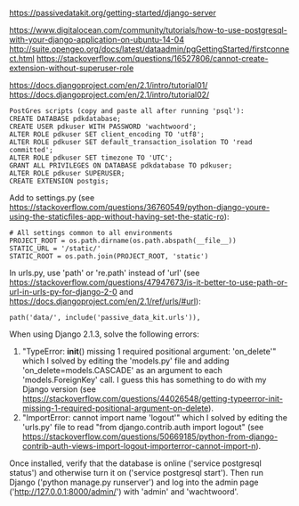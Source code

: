 
https://passivedatakit.org/getting-started/django-server

https://www.digitalocean.com/community/tutorials/how-to-use-postgresql-with-your-django-application-on-ubuntu-14-04
http://suite.opengeo.org/docs/latest/dataadmin/pgGettingStarted/firstconnect.html
https://stackoverflow.com/questions/16527806/cannot-create-extension-without-superuser-role

https://docs.djangoproject.com/en/2.1/intro/tutorial01/
https://docs.djangoproject.com/en/2.1/intro/tutorial02/

~~~~
PostGres scripts (copy and paste all after running 'psql'):
CREATE DATABASE pdkdatabase;
CREATE USER pdkuser WITH PASSWORD 'wachtwoord';
ALTER ROLE pdkuser SET client_encoding TO 'utf8';
ALTER ROLE pdkuser SET default_transaction_isolation TO 'read committed';
ALTER ROLE pdkuser SET timezone TO 'UTC';
GRANT ALL PRIVILEGES ON DATABASE pdkdatabase TO pdkuser;
ALTER ROLE pdkuser SUPERUSER;
CREATE EXTENSION postgis;
~~~~

Add to settings.py (see https://stackoverflow.com/questions/36760549/python-django-youre-using-the-staticfiles-app-without-having-set-the-static-ro):
~~~~
# All settings common to all environments
PROJECT_ROOT = os.path.dirname(os.path.abspath(__file__))
STATIC_URL = '/static/'
STATIC_ROOT = os.path.join(PROJECT_ROOT, 'static')
~~~~

In urls.py, use 'path' or 're.path' instead of 'url' (see https://stackoverflow.com/questions/47947673/is-it-better-to-use-path-or-url-in-urls-py-for-django-2-0 and https://docs.djangoproject.com/en/2.1/ref/urls/#url):
~~~~
path('data/', include('passive_data_kit.urls')),
~~~~

When using Django 2.1.3, solve the following errors:
1. "TypeError: __init__() missing 1 required positional argument: 'on_delete'" which I solved by editing the 'models.py' file and adding 'on_delete=models.CASCADE' as an argument to each 'models.ForeignKey' call. I guess this has something to do with my Django version (see https://stackoverflow.com/questions/44026548/getting-typeerror-init-missing-1-required-positional-argument-on-delete).
2. "ImportError: cannot import name 'logout'" which I solved by editing the 'urls.py' file to read  "from django.contrib.auth import logout" (see https://stackoverflow.com/questions/50669185/python-from-django-contrib-auth-views-import-logout-importerror-cannot-import-n).


Once installed, verify that the database is online ('service postgresql status') and otherwise turn it on ('service postgresql start'). Then run Django ('python manage.py runserver') and log into the admin page ('http://127.0.0.1:8000/admin/') with 'admin' and 'wachtwoord'.
